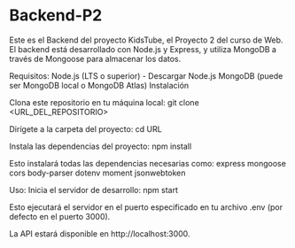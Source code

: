 # Backend-P2
Este es el Backend del proyecto KidsTube, el Proyecto 2 del curso de Web. El backend está desarrollado con Node.js y Express, y utiliza MongoDB a través de Mongoose para almacenar los datos.

Requisitos:
    Node.js (LTS o superior) - Descargar Node.js
    MongoDB (puede ser MongoDB local o MongoDB Atlas)
    Instalación

Clona este repositorio en tu máquina local:
git clone <URL_DEL_REPOSITORIO>

Dirígete a la carpeta del proyecto:
cd URL

Instala las dependencias del proyecto:
npm install

Esto instalará todas las dependencias necesarias como:
    express
    mongoose
    cors
    body-parser
    dotenv
    moment
    jsonwebtoken

Uso:
Inicia el servidor de desarrollo:
npm start

Esto ejecutará el servidor en el puerto especificado en tu archivo .env (por defecto en el puerto 3000).

La API estará disponible en http://localhost:3000.
